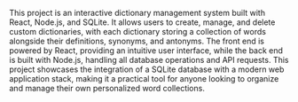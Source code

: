 This project is an interactive dictionary management system built with React, Node.js, and SQLite. It allows users to create, manage, and delete custom dictionaries, with each dictionary storing a collection of words alongside their definitions, synonyms, and antonyms. The front end is powered by React, providing an intuitive user interface, while the back end is built with Node.js, handling all database operations and API requests. This project showcases the integration of a SQLite database with a modern web application stack, making it a practical tool for anyone looking to organize and manage their own personalized word collections.
